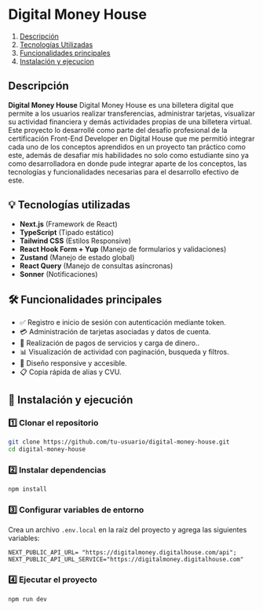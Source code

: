 # Digital Money House

1. [Descripción](#descripción)
2. [Tecnologías Utilizadas](#tecnologías-utilizadas)
3. [Funcionalidades principales](#funcionalidades-principales)
4. [Instalación y ejecucion](#instalación)

## Descripción
**Digital Money House** Digital Money House es una billetera digital que permite a los usuarios realizar transferencias, administrar tarjetas, visualizar su actividad financiera y demás actividades propias de una billetera virtual.
Este proyecto lo desarrollé como parte del desafío profesional de la certificación Front-End Developer en Digital House que me permitió integrar cada uno de los conceptos aprendidos en un proyecto tan práctico como este, además de desafiar mis habilidades no solo como estudiante sino ya como desarrolladora en donde pude integrar aparte de los conceptos, las tecnologías y funcionalidades necesarias para el desarrollo efectivo de este.

## 💡 Tecnologías utilizadas

- **Next.js** (Framework de React)
- **TypeScript** (Tipado estático)
- **Tailwind CSS** (Estilos Responsive)
- **React Hook Form + Yup** (Manejo de formularios y validaciones)
- **Zustand** (Manejo de estado global)
- **React Query** (Manejo de consultas asíncronas)
- **Sonner** (Notificaciones)


## 🛠️ Funcionalidades principales

- ✅ Registro e inicio de sesión con autenticación mediante token.
- 💳 Administración de tarjetas asociadas y datos de cuenta.
- 💸 Realización de pagos de servicios y carga de dinero..
- 📊 Visualización de actividad con paginación, busqueda y filtros.
- 📱 Diseño responsive y accesible.
- 📋 Copia rápida de alias y CVU.

## 🔧 Instalación y ejecución

### 1️⃣ Clonar el repositorio
```bash
git clone https://github.com/tu-usuario/digital-money-house.git
cd digital-money-house
```

### 2️⃣ Instalar dependencias
```bash
npm install
```

### 3️⃣ Configurar variables de entorno
Crea un archivo `.env.local` en la raíz del proyecto y agrega las siguientes variables:
```env
NEXT_PUBLIC_API_URL= "https://digitalmoney.digitalhouse.com/api";
NEXT_PUBLIC_API_URL_SERVICE="https://digitalmoney.digitalhouse.com"
```

### 4️⃣ Ejecutar el proyecto
```bash
npm run dev





